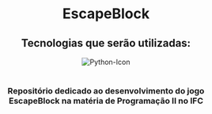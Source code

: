 <div align="center">
    <h1>EscapeBlock</h1>
    <h2>Tecnologias que serão utilizadas: </h2>
    <img src="https://img.shields.io/badge/python-3670A0?style=for-the-badge&logo=python&logoColor=ffdd54" alt="Python-Icon" >
    <br><br>
    <h3>Repositório dedicado ao desenvolvimento do jogo EscapeBlock na matéria de Programação II no IFC</h3>
</div>
